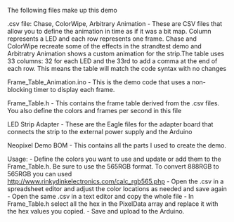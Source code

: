The following files make up this demo

.csv file: Chase, ColorWipe, Arbitrary Animation - These are CSV files that allow you to define the animation in time as if it was a bit map. Column represents a LED and each row represents one frame. Chase and ColorWipe recreate some of the effects in the strandtest demo and Arbitratry Animation shows a custom animation for the strip.The table uses 33 columns: 32 for each LED and the 33rd to add a comma at the end of each row. This means the table will match the code syntax with no changes

Frame_Table_Animation.ino - This is the demo code that uses a non-blocking timer to display each frame. 

Frame_Table.h - This contains the frame table derived from the .csv files. You also define the colors and frames per second in this file

LED Strip Adapter - These are the Eagle files for the adapter board that connects the strip to the external power supply and the Arduino

Neopixel Demo BOM - This contains all the parts I used to create the demo. 

Usage: 
	- Define the colors you want to use and update or add them to the Frame_Table.h. Be sure to use the 565RGB format. To convert 888RGB to 565RGB you can used http://www.rinkydinkelectronics.com/calc_rgb565.php 
	- Open the .csv in a spreadsheet editor and adjust the color locations as needed and save again
	- Open the same .csv in a text editor and copy the whole file
	- In Frame_Table.h select all the hex in the PixelData array and replace it with the hex values you copied. 
	- Save and upload to the Arduino. 